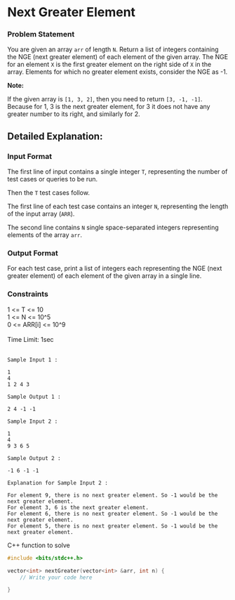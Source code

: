 # Next Greater Element

### Problem Statement

You are given an array `arr` of length `N`. Return a list of integers containing the NGE (next greater element) of each element of the given array. The NGE for an element `X` is the first greater element on the right side of `X` in the array. Elements for which no greater element exists, consider the NGE as -1.

**Note:**

If the given array is `[1, 3, 2]`, then you need to return `[3, -1, -1]`. Because for 1, 3 is the next greater element, for 3 it does not have any greater number to its right, and similarly for 2.

## Detailed Explanation:

### Input Format

The first line of input contains a single integer `T`, representing the number of test cases or queries to be run. 

Then the `T` test cases follow.

The first line of each test case contains an integer `N`, representing the length of the input array (`ARR`).

The second line contains `N` single space-separated integers representing elements of the array `arr`.

### Output Format

For each test case, print a list of integers each representing the NGE (next greater element) of each element of the given array in a single line.

### Constraints

1 <= T <= 10 <br>
1 <= N <= 10^5 <br>
0 <= ARR[i] <= 10^9 <br>
<br>
Time Limit: 1sec <br>
<br>

```
Sample Input 1 :

1
4
1 2 4 3

Sample Output 1 :

2 4 -1 -1

Sample Input 2 :

1
4
9 3 6 5

Sample Output 2 :

-1 6 -1 -1

Explanation for Sample Input 2 :

For element 9, there is no next greater element. So -1 would be the next greater element.
For element 3, 6 is the next greater element. 
For element 6, there is no next greater element. So -1 would be the next greater element.
For element 5, there is no next greater element. So -1 would be the next greater element.
```

C++ function to solve
```c++
#include <bits/stdc++.h> 

vector<int> nextGreater(vector<int> &arr, int n) {
    // Write your code here

}
```
